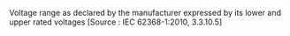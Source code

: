 Voltage range as declared by the manufacturer expressed by its lower and upper rated voltages [Source : IEC 62368-1:2010, 3.3.10.5]
